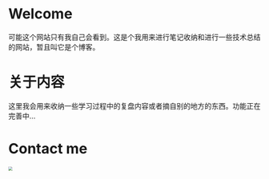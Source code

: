 # Welcome

可能这个网站只有我自己会看到。这是个我用来进行笔记收纳和进行一些技术总结的网站，暂且叫它是个博客。

# 关于内容

这里我会用来收纳一些学习过程中的复盘内容或者摘自别的地方的东西。功能正在完善中...

# Contact me

<img src="https://gitee.com/yao_zhimin/myimg/raw/master/20210111203944.png" style="zoom: 50%;" />
